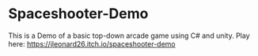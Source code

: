 # Spaceshooter-Demo
This is a Demo of a basic top-down arcade game using C# and unity.
Play here: https://jleonard26.itch.io/spaceshooter-demo
